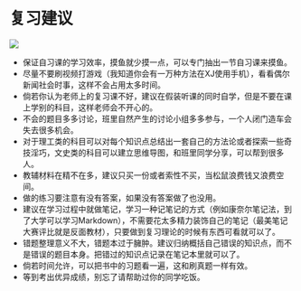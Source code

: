 # 复习建议
![](https://img.shields.io/badge/Auther-wandleshen-blue.svg)

* 保证自习课的学习效率，摸鱼就少摸一点，可以专门抽出一节自习课来摸鱼。
* 尽量不要刷视频打游戏（我知道你会有一万种方法在XJ使用手机），看看偶尔新闻社会时事，这样不会占用太多时间。
* 倘若你认为老师上的复习课不好，建议在假装听课的同时自学，但是不要在课上学别的科目，这样老师会不开心的。
* 不会的题目多多讨论，班里自然产生的讨论小组多多参与，一个人闭门造车会失去很多机会。
* 对于理工类的科目可以对每个知识点总结出一套自己的方法论或者探索一些奇技淫巧，文史类的科目可以建立思维导图，和班里同学分享，可以帮到很多人。
* 教辅材料在精不在多，建议只买一份或者索性不买，当松鼠浪费钱又浪费空间。
* 做的练习要注意有没有答案，如果没有答案做了也没用。
* 建议在学习过程中就做笔记，学习一种记笔记的方式（例如康奈尔笔记法，到了大学可以学习Markdown），不需要花太多精力装饰自己的笔记（最美笔记大赛评比就是反面教材），只要做到复习理论的时候有东西可看就可以了。
* 错题整理意义不大，错题本过于臃肿。建议归纳概括自己错误的知识点，而不是错误的题目本身。把错过的知识点记录在笔记本里就可以了。
* 倘若时间允许，可以把书中的习题看一遍，这和刷真题一样有效。
* 等到考出优异成绩，别忘了请帮助过你的同学吃饭。
